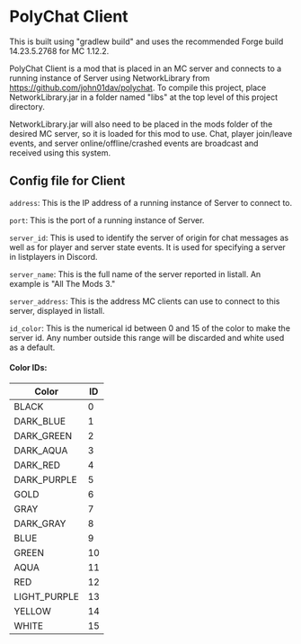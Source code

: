 # PolyChat Client

This is built using "gradlew build" and uses the recommended Forge build 14.23.5.2768 for MC 1.12.2.

PolyChat Client is a mod that is placed in an MC server and connects to a running instance of Server using NetworkLibrary from <https://github.com/john01dav/polychat>.
To compile this project, place NetworkLibrary.jar in a folder named "libs" at the top level of this project directory.

NetworkLibrary.jar will also need to be placed in the mods folder of the desired MC server, so it is loaded for this mod to use.
Chat, player join/leave events, and server online/offline/crashed events are broadcast and received using this system.

## Config file for Client
`address`: This is the IP address of a running instance of Server to connect to.

`port`: This is the port of a running instance of Server.

`server_id`: This is used to identify the server of origin for chat messages as well as for player and server state events.  It is used for specifying a server in listplayers in Discord.

`server_name`: This is the full name of the server reported in listall.  An example is "All The Mods 3."

`server_address`: This is the address MC clients can use to connect to this server, displayed in listall.

`id_color`: This is the numerical id between 0 and 15 of the color to make the server id.  Any number outside this range will be discarded and white used as a default.


#### Color IDs:
| Color        	| ID 	|
|--------------	|----	|
| BLACK        	| 0  	|
|  DARK_BLUE   	| 1  	|
| DARK_GREEN   	| 2  	|
| DARK_AQUA    	| 3  	|
| DARK_RED     	| 4  	|
| DARK_PURPLE  	| 5  	|
| GOLD         	| 6  	|
| GRAY         	| 7  	|
| DARK_GRAY    	| 8  	|
| BLUE         	| 9  	|
| GREEN        	| 10 	|
| AQUA         	| 11 	|
| RED          	| 12 	|
| LIGHT_PURPLE 	| 13 	|
| YELLOW       	| 14 	|
| WHITE        	| 15 	|